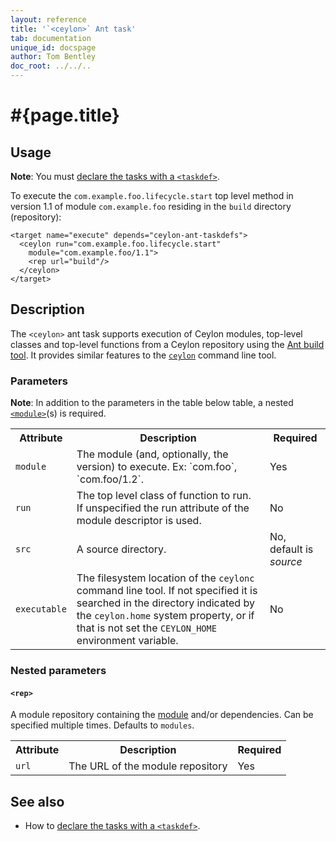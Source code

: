 ```yaml
---
layout: reference
title: '`<ceylon>` Ant task'
tab: documentation
unique_id: docspage
author: Tom Bentley
doc_root: ../../..
---
```


# #{page.title}

## Usage 

**Note**: You must [declare the tasks with a `<taskdef>`](../ant).

To execute the `com.example.foo.lifecycle.start` top level method in 
version 1.1 of module `com.example.foo` residing
in the `build` directory (repository):

<!-- lang: xml -->
    <target name="execute" depends="ceylon-ant-taskdefs">
      <ceylon run="com.example.foo.lifecycle.start" 
        module="com.example.foo/1.1">
        <rep url="build"/>
      </ceylon>
    </target>

## Description

The `<ceylon>` ant task supports execution of Ceylon modules, top-level classes 
and top-level functions
from a Ceylon repository using the [Ant build tool](http://ant.apache.org). 
It provides similar features to the [`ceylon`](../ceylon) command line tool.

### Parameters

**Note**: In addition to the parameters in the table below table, 
a nested [`<module>`](#module)(s) is required.

<table class="ant-parameters">
<tbody>
<tr>
<th>Attribute</th>
<th>Description</th>
<th>Required</th>
</tr>

<tr>
<td id="param-module"><code>module</code></td>
<td>The module (and, optionally, the version) to execute. Ex: `com.foo`, `com.foo/1.2`.</td>
<td>Yes</td>
</tr>

<tr>
<td><code>run</code></td>
<td>The top level class of function to run. If unspecified the run attribute 
of the module descriptor is used.</td>
<td>No</td>
</tr>

<tr>
<td id="param-src"><code>src</code></td>
<td>A source directory. <!-- m3 --></td>
<td>No, default is <i>source</i></td>
</tr>

<tr>
<td><code>executable</code></td>
<td>The filesystem location of the <code>ceylonc</code> command line tool. 
If not specified it is searched in the directory indicated by 
the <code>ceylon.home</code> system property, or if that is not set 
the <code>CEYLON_HOME</code> environment variable.</td>
<td>No</td>
</tr>

</tbody>
</table>

### Nested parameters

#### `<rep>`
A module repository containing the [module](#param-module) and/or dependencies. Can be specified multiple times.
Defaults to `modules`.

<table class="ant-parameters">
<tbody>
<tr>
<th>Attribute</th>
<th>Description</th>
<th>Required</th>
</tr>

<tr>
<td><code>url</code></td>
<td>The URL of the module repository</td>
<td>Yes</td>
</tr>

</tbody>
</table>

## See also

* How to [declare the tasks with a `<taskdef>`](../ant).

